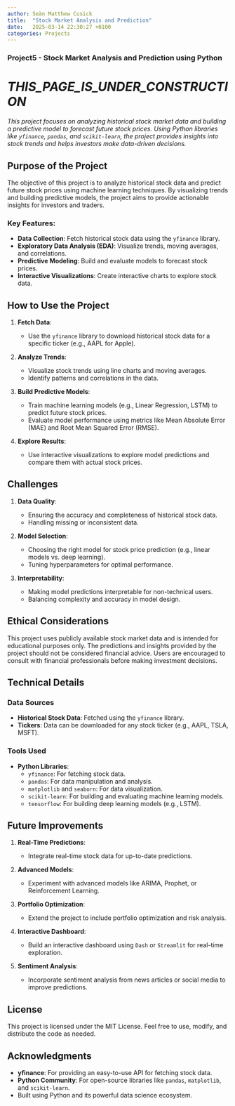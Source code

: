```yaml
---
author: Seàn Matthew Cusick
title:  "Stock Market Analysis and Prediction"
date:   2025-03-14 22:30:27 +0100
categories: Projects 
---
```


### Project5 - Stock Market Analysis and Prediction using Python

# _THIS_PAGE_IS_UNDER_CONSTRUCTION_

*This project focuses on analyzing historical stock market data and building a predictive model to forecast future stock prices. Using Python libraries like `yfinance`, `pandas`, and `scikit-learn`, the project provides insights into stock trends and helps investors make data-driven decisions.*



## Purpose of the Project

The objective of this project is to analyze historical stock data and predict future stock prices using machine learning techniques. By visualizing trends and building predictive models, the project aims to provide actionable insights for investors and traders.

### Key Features:
- **Data Collection**: Fetch historical stock data using the `yfinance` library.
- **Exploratory Data Analysis (EDA)**: Visualize trends, moving averages, and correlations.
- **Predictive Modeling**: Build and evaluate models to forecast stock prices.
- **Interactive Visualizations**: Create interactive charts to explore stock data.

## How to Use the Project

1. **Fetch Data**:
   - Use the `yfinance` library to download historical stock data for a specific ticker (e.g., AAPL for Apple).

2. **Analyze Trends**:
   - Visualize stock trends using line charts and moving averages.
   - Identify patterns and correlations in the data.

3. **Build Predictive Models**:
   - Train machine learning models (e.g., Linear Regression, LSTM) to predict future stock prices.
   - Evaluate model performance using metrics like Mean Absolute Error (MAE) and Root Mean Squared Error (RMSE).

4. **Explore Results**:
   - Use interactive visualizations to explore model predictions and compare them with actual stock prices.

## Challenges

1. **Data Quality**:
   - Ensuring the accuracy and completeness of historical stock data.
   - Handling missing or inconsistent data.

2. **Model Selection**:
   - Choosing the right model for stock price prediction (e.g., linear models vs. deep learning).
   - Tuning hyperparameters for optimal performance.

3. **Interpretability**:
   - Making model predictions interpretable for non-technical users.
   - Balancing complexity and accuracy in model design.

## Ethical Considerations

This project uses publicly available stock market data and is intended for educational purposes only. The predictions and insights provided by the project should not be considered financial advice. Users are encouraged to consult with financial professionals before making investment decisions.

## Technical Details

### Data Sources
- **Historical Stock Data**: Fetched using the `yfinance` library.
- **Tickers**: Data can be downloaded for any stock ticker (e.g., AAPL, TSLA, MSFT).

### Tools Used
- **Python Libraries**:
  - `yfinance`: For fetching stock data.
  - `pandas`: For data manipulation and analysis.
  - `matplotlib` and `seaborn`: For data visualization.
  - `scikit-learn`: For building and evaluating machine learning models.
  - `tensorflow`: For building deep learning models (e.g., LSTM).

## Future Improvements

1. **Real-Time Predictions**:
   - Integrate real-time stock data for up-to-date predictions.

2. **Advanced Models**:
   - Experiment with advanced models like ARIMA, Prophet, or Reinforcement Learning.

3. **Portfolio Optimization**:
   - Extend the project to include portfolio optimization and risk analysis.

4. **Interactive Dashboard**:
   - Build an interactive dashboard using `Dash` or `Streamlit` for real-time exploration.

5. **Sentiment Analysis**:
   - Incorporate sentiment analysis from news articles or social media to improve predictions.

## License

This project is licensed under the MIT License. Feel free to use, modify, and distribute the code as needed.

## Acknowledgments

- **yfinance**: For providing an easy-to-use API for fetching stock data.
- **Python Community**: For open-source libraries like `pandas`, `matplotlib`, and `scikit-learn`.
- Built using Python and its powerful data science ecosystem.